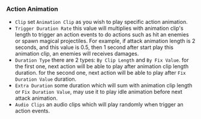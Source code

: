 ### Action Animation

*   `Clip` set `Animation Clip` as you wish to play specific action animation.
*   `Trigger Duration Rate` this value will multiplies with animation clip's length to trigger an action events to do actions such as hit an enemies or spawn magical projectiles. For example, if attack animation length is 2 seconds, and this value is 0.5, then 1 second after start play this animation clip, an enemies will receives damages.
*   `Duration Type` there are 2 types: `By Clip Length` and `By Fix Value`. for the first one, next action will be able to play after animation clip length duration. for the second one, next action will be able to play after `Fix Duration Value` duration.
*   `Extra Duration` some duration which will sum with animation clip length or `Fix Duration Value`, may use it to play idle animation before next attack animation.
*   `Audio Clips` an audio clips which will play randomly when trigger an action events.